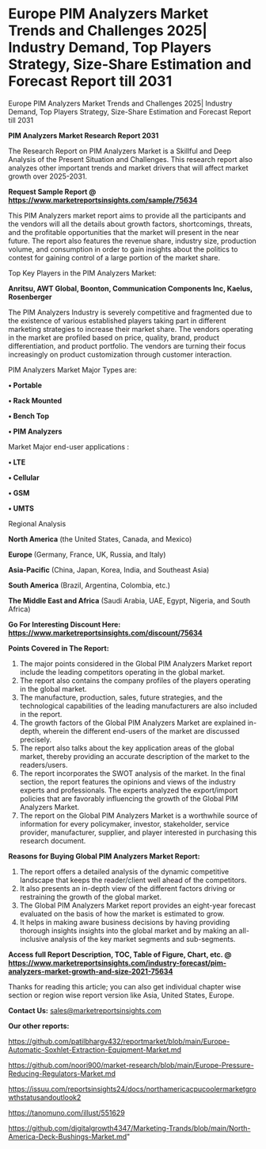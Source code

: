 # Europe PIM Analyzers Market Trends and Challenges 2025| Industry Demand, Top Players Strategy, Size-Share Estimation and Forecast Report till 2031
Europe PIM Analyzers Market Trends and Challenges 2025| Industry Demand, Top Players Strategy, Size-Share Estimation and Forecast Report till 2031

<strong>PIM Analyzers Market Research Report 2031</strong>

The Research Report on PIM Analyzers Market is a Skillful and Deep Analysis of the Present Situation and Challenges. This research report also analyzes other important trends and market drivers that will affect market growth over 2025-2031.

<strong>Request Sample Report @ <a href=https://www.marketreportsinsights.com/sample/75634>https://www.marketreportsinsights.com/sample/75634</a></strong>

This PIM Analyzers market report aims to provide all the participants and the vendors will all the details about growth factors, shortcomings, threats, and the profitable opportunities that the market will present in the near future. The report also features the revenue share, industry size, production volume, and consumption in order to gain insights about the politics to contest for gaining control of a large portion of the market share.

Top Key Players in the PIM Analyzers Market:

<strong>Anritsu, AWT Global, Boonton, Communication Components Inc, Kaelus, Rosenberger</strong>

The PIM Analyzers Industry is severely competitive and fragmented due to the existence of various established players taking part in different marketing strategies to increase their market share. The vendors operating in the market are profiled based on price, quality, brand, product differentiation, and product portfolio. The vendors are turning their focus increasingly on product customization through customer interaction.

PIM Analyzers Market Major Types are:

<strong>• Portable

• Rack Mounted

• Bench Top

• PIM Analyzers</strong>

Market Major end-user applications :

<strong>• LTE

• Cellular

• GSM

• UMTS</strong>

Regional Analysis

</u><strong><b>North America</b></strong> (the United States, Canada, and Mexico)

<strong><b>Europe </b></strong>(Germany, France, UK, Russia, and Italy)

<strong><b>Asia-Pacific</b></strong> (China, Japan, Korea, India, and Southeast Asia)

<strong><b>South America</b></strong> (Brazil, Argentina, Colombia, etc.)

<strong><b>The Middle East and Africa</b></strong> (Saudi Arabia, UAE, Egypt, Nigeria, and South Africa)

<strong>Go For Interesting Discount Here: <a href=https://www.marketreportsinsights.com/discount/75634>https://www.marketreportsinsights.com/discount/75634</a></strong>

<strong>Points Covered in The Report:</strong>
<ol>
  <li>The major points considered in the Global PIM Analyzers Market report include the leading competitors operating in the global market.</li>
  <li>The report also contains the company profiles of the players operating in the global market.</li>
  <li>The manufacture, production, sales, future strategies, and the technological capabilities of the leading manufacturers are also included in the report.</li>
  <li>The growth factors of the Global PIM Analyzers Market are explained in-depth, wherein the different end-users of the market are discussed precisely.</li>
  <li>The report also talks about the key application areas of the global market, thereby providing an accurate description of the market to the readers/users.</li>
  <li>The report incorporates the SWOT analysis of the market. In the final section, the report features the opinions and views of the industry experts and professionals. The experts analyzed the export/import policies that are favorably influencing the growth of the Global PIM Analyzers Market.</li>
  <li>The report on the Global PIM Analyzers Market is a worthwhile source of information for every policymaker, investor, stakeholder, service provider, manufacturer, supplier, and player interested in purchasing this research document.</li>
</ol>
<strong>Reasons for Buying Global PIM Analyzers Market Report:</strong>

<ol>
  <li>The report offers a detailed analysis of the dynamic competitive landscape that keeps the reader/client well ahead of the competitors.</li>
  <li>It also presents an in-depth view of the different factors driving or restraining the growth of the global market.</li>
  <li>The Global PIM Analyzers Market report provides an eight-year forecast evaluated on the basis of how the market is estimated to grow.</li>
  <li>It helps in making aware business decisions by having providing thorough insights insights into the global market and by making an all-inclusive analysis of the key market segments and sub-segments.</li>
</ol>
<strong>Access full Report Description, TOC, Table of Figure, Chart, etc. @ <a href=https://www.marketreportsinsights.com/industry-forecast/pim-analyzers-market-growth-and-size-2021-75634>https://www.marketreportsinsights.com/industry-forecast/pim-analyzers-market-growth-and-size-2021-75634</a></strong>


Thanks for reading this article; you can also get individual chapter wise section or region wise report version like Asia, United States, Europe.

<strong>Contact Us:</strong>
sales@marketreportsinsights.com

<strong>Our other reports:</strong>

<a href=https://github.com/patilbhargv432/reportmarket/blob/main/Europe-Automatic-Soxhlet-Extraction-Equipment-Market.md>https://github.com/patilbhargv432/reportmarket/blob/main/Europe-Automatic-Soxhlet-Extraction-Equipment-Market.md</a>

<a href=https://github.com/noori900/market-research/blob/main/Europe-Pressure-Reducing-Regulators-Market.md>https://github.com/noori900/market-research/blob/main/Europe-Pressure-Reducing-Regulators-Market.md</a>

<a href=https://issuu.com/reportsinsights24/docs/northamericacpucoolermarketgrowthstatusandoutlook2>https://issuu.com/reportsinsights24/docs/northamericacpucoolermarketgrowthstatusandoutlook2</a>

<a href=https://tanomuno.com/illust/551629>https://tanomuno.com/illust/551629</a>

<a href=https://github.com/digitalgrowth4347/Marketing-Trands/blob/main/North-America-Deck-Bushings-Market.md>https://github.com/digitalgrowth4347/Marketing-Trands/blob/main/North-America-Deck-Bushings-Market.md</a>"
